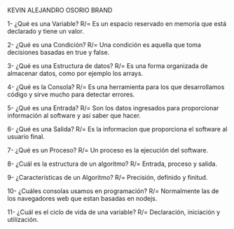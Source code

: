 KEVIN ALEJANDRO OSORIO BRAND

1- ¿Qué es una Variable?
R/= Es un espacio reservado en memoria que está declarado y tiene un valor.

2- ¿Qué es una Condición?
R/= Una condición es aquella que toma decisiones basadas en true y false.

3- ¿Qué es una Estructura de datos?
R/= Es una forma organizada de almacenar datos, como por ejemplo los arrays.

4- ¿Qué es la Consola?
R/= Es una herramienta para los que desarrollamos código y sirve mucho para detectar errores.

5- ¿Qué es una Entrada?
R/= Son los datos ingresados para proporcionar información al software y así saber que hacer.

6- ¿Qué es una Salida?
R/= Es la informacíon que proporciona el software al usuario final.

7- ¿Qué es un Proceso?
R/= Un proceso es la ejecución del software.

8- ¿Cuál es la estructura de un algoritmo?
R/= Entrada, proceso y salida.

9- ¿Características de un Algoritmo?
R/= Precisión, definido y finitud.

10- ¿Cuáles consolas usamos en programación?
R/= Normalmente las de los navegadores web que estan basadas en nodejs.

11- ¿Cuál es el ciclo de vida de una variable?
R/= Declaración, iniciación y utilización.
